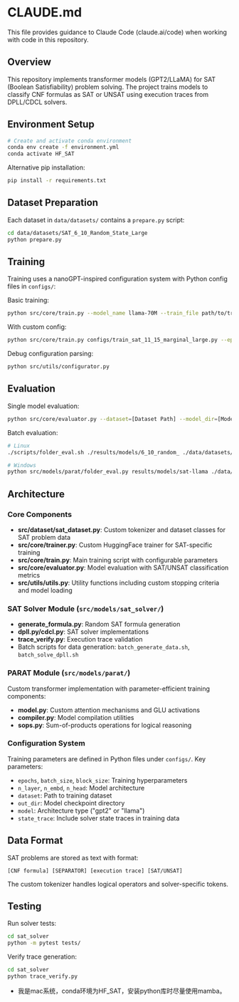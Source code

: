 # CLAUDE.md

This file provides guidance to Claude Code (claude.ai/code) when working with code in this repository.

## Overview

This repository implements transformer models (GPT2/LLaMA) for SAT (Boolean Satisfiability) problem solving. The project trains models to classify CNF formulas as SAT or UNSAT using execution traces from DPLL/CDCL solvers.

## Environment Setup

```bash
# Create and activate conda environment
conda env create -f environment.yml
conda activate HF_SAT
```

Alternative pip installation:
```bash
pip install -r requirements.txt
```

## Dataset Preparation

Each dataset in `data/datasets/` contains a `prepare.py` script:
```bash
cd data/datasets/SAT_6_10_Random_State_Large
python prepare.py
```

## Training

Training uses a nanoGPT-inspired configuration system with Python config files in `configs/`:

Basic training:
```bash
python src/core/train.py --model_name llama-70M --train_file path/to/train.txt
```

With custom config:
```bash
python src/core/train.py configs/train_sat_11_15_marginal_large.py --epochs=12
```

Debug configuration parsing:
```bash
python src/utils/configurator.py
```

## Evaluation

Single model evaluation:
```bash
python src/core/evaluator.py --dataset=[Dataset Path] --model_dir=[Model Directory] --num_samples=[Number of Test Samples]
```

Batch evaluation:
```bash
# Linux
./scripts/folder_eval.sh ./results/models/6_10_random_ ./data/datasets/SAT_var_eval > results.txt

# Windows  
python src/models/parat/folder_eval.py results/models/sat-llama ./data/datasets/Large_500k_SAT_11_15_marginal_large results.txt
```

## Architecture

### Core Components

- **src/dataset/sat_dataset.py**: Custom tokenizer and dataset classes for SAT problem data
- **src/core/trainer.py**: Custom HuggingFace trainer for SAT-specific training
- **src/core/train.py**: Main training script with configurable parameters
- **src/core/evaluator.py**: Model evaluation with SAT/UNSAT classification metrics
- **src/utils/utils.py**: Utility functions including custom stopping criteria and model loading

### SAT Solver Module (`src/models/sat_solver/`)

- **generate_formula.py**: Random SAT formula generation
- **dpll.py/cdcl.py**: SAT solver implementations
- **trace_verify.py**: Execution trace validation
- Batch scripts for data generation: `batch_generate_data.sh`, `batch_solve_dpll.sh`

### PARAT Module (`src/models/parat/`)

Custom transformer implementation with parameter-efficient training components:
- **model.py**: Custom attention mechanisms and GLU activations
- **compiler.py**: Model compilation utilities
- **sops.py**: Sum-of-products operations for logical reasoning

### Configuration System

Training parameters are defined in Python files under `configs/`. Key parameters:
- `epochs`, `batch_size`, `block_size`: Training hyperparameters
- `n_layer`, `n_embd`, `n_head`: Model architecture
- `dataset`: Path to training dataset
- `out_dir`: Model checkpoint directory
- `model`: Architecture type ("gpt2" or "llama")
- `state_trace`: Include solver state traces in training data

## Data Format

SAT problems are stored as text with format:
```
[CNF formula] [SEPARATOR] [execution trace] [SAT/UNSAT]
```

The custom tokenizer handles logical operators and solver-specific tokens.

## Testing

Run solver tests:
```bash
cd sat_solver
python -m pytest tests/
```

Verify trace generation:
```bash
cd sat_solver  
python trace_verify.py
```
- 我是mac系统，conda环境为HF_SAT，安装python库时尽量使用mamba。
